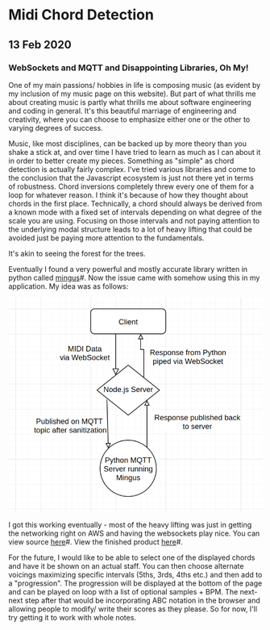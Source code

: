 <!-- extends layout -->

<!--block content -->

# Midi Chord Detection
## 13 Feb 2020
### WebSockets and MQTT and Disappointing Libraries, Oh My!

One of my main passions/ hobbies in life is composing music (as evident by my inclusion of my music page on this website). But part of what thrills me about creating music is partly what thrills me about software engineering and coding in general. It's this beautiful marriage of engineering and creativity, where you can choose to emphasize either one or the other to varying degrees of success. 

Music, like most disciplines, can be backed up by more theory than you shake a stick at, and over time I have tried to learn as much as I can about it in order to better create my pieces. Something as "simple" as chord detection is actually fairly complex. I've tried various libraries and come to the conclusion that the Javascript ecosystem is just not there yet in terms of robustness. Chord inversions completely threw every one of them for a loop for whatever reason. I think it's because of how they thought about chords in the first place. Technically, a chord should always be derived from a known mode with a fixed set of intervals depending on what degree of the scale you are using. Focusing on those intervals and not paying attention to the underlying modal structure leads to a lot of heavy lifting that could be avoided just be paying more attention to the fundamentals. 

It's akin to seeing the forest for the trees. 

Eventually I found a very powerful and mostly accurate library written in python called [mingus](https://bspaans.github.io/python-mingus/)#. Now the issue came with somehow using this in my application. My idea was as follows:

![](../images/diagram.png)

I got this working eventually - most of the heavy lifting was just in getting the networking right on AWS and having the websockets play nice. You can view source [here](https://github.com/mathaou/showcase)#. View the finished product [here](https://www.mfarstad.com/zodd)#. 

For the future, I would like to be able to select one of the displayed chords and have it be shown on an actual staff. You can then choose alternate voicings maximizing specific intervals (5ths, 3rds, 4ths etc.) and then add to a "progression". The progression will be displayed at the bottom of the page and can be played on loop with a list of optional samples + BPM. The next-next step after that would be incorporating ABC notation in the browser and allowing people to modify/ write their scores as they please. So for now, I'll try getting it to work with whole notes.